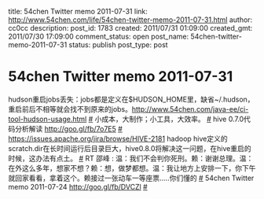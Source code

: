 title: 54chen Twitter memo 2011-07-31 
link: http://www.54chen.com/life/54chen-twitter-memo-2011-07-31.html
author: cc0cc
description: 
post_id: 1783
created: 2011/07/31 01:09:00
created_gmt: 2011/07/30 17:09:00
comment_status: open
post_name: 54chen-twitter-memo-2011-07-31
status: publish
post_type: post

# 54chen Twitter memo 2011-07-31 

hudson重启jobs丢失：jobs都是定义在$HUDSON_HOME里，缺省~/.hudson，重启前后不相等就会找不到原来的jobs。http://www.54chen.com/java-ee/ci-tool-hudson-usage.html [#](http://twitter.com/54chen/statuses/96431803556052993) 小成本，大制作；小工具，大效率。 [#](http://twitter.com/54chen/statuses/96431240693039105) hive 0.7.0代码分析解读 <http://goo.gl/fb/7o7E5> [#](http://twitter.com/54chen/statuses/96131241954394112) <https://issues.apache.org/jira/browse/HIVE-2181> hadoop hive定义的scratch.dir在长时间运行后目录巨大，hive0.8.0将解决这一问题，在hive重启的时候，这办法有点土。 [#](http://twitter.com/54chen/statuses/95435135268294656) RT 邵峰 : 温：我们不会判你死刑。赖：谢谢总理。温：在外这么多年，想家不想？赖：想，做梦都想。温：我让地方上安排一下，你下午就回家看看，拿着这个。赖接过一张动车一等座票.....你们懂的 [#](http://twitter.com/54chen/statuses/95315027715821568) 54chen Twitter memo 2011-07-24 <http://goo.gl/fb/DVCZl> [#](http://twitter.com/54chen/statuses/94949621956231169)